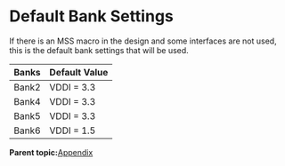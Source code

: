 # Default Bank Settings

If there is an MSS macro in the design and some interfaces are not used, this is the default bank settings that will be used.

|**Banks**|**Default Value**|
|---------|-----------------|
|Bank2|VDDI = 3.3|
|Bank4|VDDI = 3.3|
|Bank5|VDDI = 3.3|
|Bank6|VDDI = 1.5|

**Parent topic:**[Appendix](GUID-382B237D-CB25-4415-8DD3-3D9A73ABA9E4.md)

